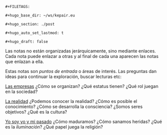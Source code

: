 ```{=org}
#+FILETAGS: 
```
```{=org}
#+hugo_base_dir: ~/ws/kepair.eu
```
```{=org}
#+hugo_section: ./post
```
```{=org}
#+hugo_auto_set_lastmod: t
```
```{=org}
#+hugo_draft: false
```
Las notas no están organizadas jerárquicamente, sino mediante enlaces.
Cada nota puede enlazar a otras y al final de cada una aparecen las
notas que enlazan a ella.

Estas notas son *puntos de entrada* o áreas de interés. Las preguntas
dan ideas para continuar la exploración, buscar lecturas etc:

[Las empresas](id:f0681115-815b-4cd5-bd99-1ed674ab0925) ¿Cómo se
organizan? ¿Qué estatus tienen? ¿Qué rol juegan en la sociedad?

[La realidad](id:06f4de37-4220-44e2-99ea-258654735544) ¿Podemos conocer
la realidad? ¿Cómo es posible el conocimiento? ¿Cómo se desarrolla la
consciencia? ¿Somos seres objetivos? ¿Qué es la cultura?

[Yo soy yo y mi pasado](id:bf14b396-f30f-4ac3-9e32-b4c1a8e31c49) ¿Cómo
maduramos? ¿Cómo sanamos heridas? ¿Qué es la *iluminación*? ¿Qué papel
juega la religión?
